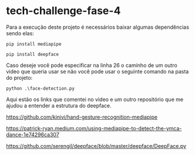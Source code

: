 # tech-challenge-fase-4

Para a execução deste projeto é necessários baixar algumas dependências sendo elas:

```pip install mediapipe```

```pip install deepface```

Caso deseje você pode especificar na linha 26 o caminho de um outro video que queria usar se não você pode usar o seguinte comando na pasta do projeto:

```python .\face-detection.py```

Aqui estão os links que comentei no video e um outro repositório que me ajudou a entender a estrutura do deepface.

https://github.com/kinivi/hand-gesture-recognition-mediapipe

https://patrick-ryan.medium.com/using-mediapipe-to-detect-the-ymca-dance-1e74296ca307

https://github.com/serengil/deepface/blob/master/deepface/DeepFace.py
